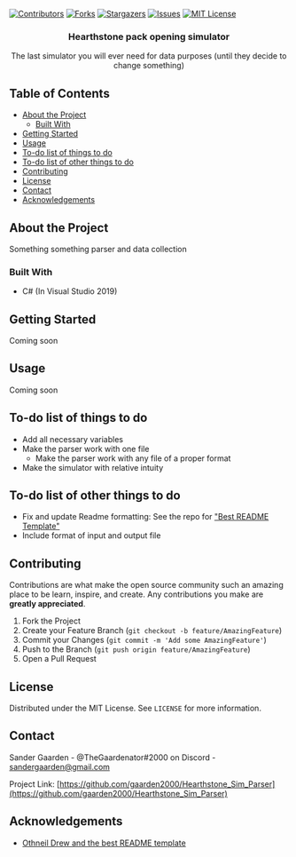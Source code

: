 <!-- PROJECT SHIELDS -->
<!--
*** I'm using markdown "reference style" links for readability.
*** Reference links are enclosed in brackets [ ] instead of parentheses ( ).
*** See the bottom of this document for the declaration of the reference variables
*** for contributors-url, forks-url, etc. This is an optional, concise syntax you may use.
*** https://www.markdownguide.org/basic-syntax/#reference-style-links
-->
[![Contributors][contributors-shield]][contributors-url]
[![Forks][forks-shield]][forks-url]
[![Stargazers][stars-shield]][stars-url]
[![Issues][issues-shield]][issues-url]
[![MIT License][license-shield]][license-url]

<p align="center">
  <h3 align="center">Hearthstone pack opening simulator</h3>

  <p align="center">
    The last simulator you will ever need for data purposes (until they decide to change something)
    <br />
 </p>
</p>

## Table of Contents

* [About the Project](#about-the-project)
  * [Built With](#built-with)
* [Getting Started](#getting-started)
* [Usage](#usage)
* [To-do list of things to do](#to-do-list-of-things-to-do)
* [To-do list of other things to do](#to-do-list-of-other-things-to-do)
* [Contributing](#contributing)
* [License](#license)
* [Contact](#contact)
* [Acknowledgements](#acknowledgements)


## About the Project
Something something parser and data collection

### Built With
* C# (In Visual Studio 2019)


## Getting Started
Coming soon


## Usage
Coming soon


## To-do list of things to do
* Add all necessary variables
* Make the parser work with one file
  * Make the parser work with any file of a proper format
* Make the simulator with relative intuity

## To-do list of other things to do 
* Fix and update Readme formatting: See the repo for ["Best README Template"](https://github.com/othneildrew/Best-README-Template/blob/master/BLANK_README.md)
* Include format of input and output file 


## Contributing

Contributions are what make the open source community such an amazing place to be learn, inspire, and create. Any contributions you make are **greatly appreciated**.

1. Fork the Project
2. Create your Feature Branch (`git checkout -b feature/AmazingFeature`)
3. Commit your Changes (`git commit -m 'Add some AmazingFeature'`)
4. Push to the Branch (`git push origin feature/AmazingFeature`)
5. Open a Pull Request


## License

Distributed under the MIT License. See `LICENSE` for more information.


## Contact

Sander Gaarden - @TheGaardenator#2000 on Discord - sandergaarden@gmail.com

Project Link: [https://github.com/gaarden2000/Hearthstone_Sim_Parser](https://github.com/gaarden2000/Hearthstone_Sim_Parser)


## Acknowledgements
* [Othneil Drew and the best README template](https://github.com/othneildrew/Best-README-Template)


<!-- MARKDOWN LINKS & IMAGES -->
<!-- https://www.markdownguide.org/basic-syntax/#reference-style-links -->
[contributors-shield]: https://img.shields.io/github/contributors/gaarden2000/Hearthstone_Sim_Parser.svg?style=flat-square
[contributors-url]: https://github.com/gaarden2000/Hearthstone_Sim_Parser/graphs/contributors
[forks-shield]: https://img.shields.io/github/forks/gaarden2000/Hearthstone_Sim_Parser.svg?style=flat-square
[forks-url]: https://github.com/gaarden2000/Hearthstone_Sim_Parser/network/members
[stars-shield]: https://img.shields.io/github/stars/gaarden2000/Hearthstone_Sim_Parser.svg?style=flat-square
[stars-url]: https://github.com/gaarden2000/Hearthstone_Sim_Parser/stargazers
[issues-shield]: https://img.shields.io/github/issues/gaarden2000/Hearthstone_Sim_Parser.svg?style=flat-square
[issues-url]: https://github.com/gaarden2000/Hearthstone_Sim_Parser/issues
[license-shield]: https://img.shields.io/github/license/gaarden2000/Hearthstone_Sim_Parser.svg?style=flat-square
[license-url]: https://github.com/gaarden2000/Hearthstone_Sim_Parser/blob/master/LICENSE.md
